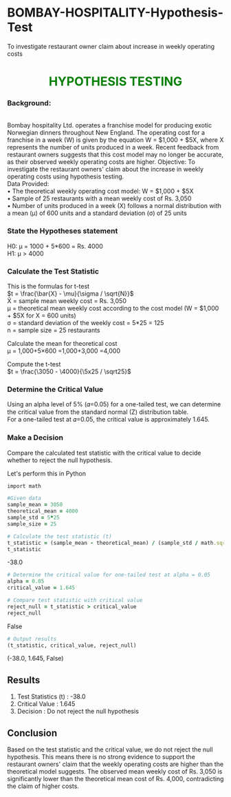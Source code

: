 # BOMBAY-HOSPITALITY-Hypothesis-Test
To investigate restaurant owner claim about increase in weekly operating costs

# <h1 align="center"><font color='green'>**HYPOTHESIS TESTING**</font></h1>

### Background:
<br/>
Bombay hospitality Ltd. operates a franchise model for producing exotic Norwegian dinners throughout New England. The operating cost for a franchise in a week (W) is given by the equation W = $1,000 + $5X, where X represents the number of units produced in a week. Recent feedback from restaurant owners suggests that this cost model may no longer be accurate, as their observed weekly operating costs are higher.
Objective:
To investigate the restaurant owners' claim about the increase in weekly operating costs using hypothesis testing.
<br/>
Data Provided:
<br/>
•	The theoretical weekly operating cost model: W = $1,000 + $5X
<br/>
•	Sample of 25 restaurants with a mean weekly cost of Rs. 3,050
<br/>
•	Number of units produced in a week (X) follows a normal distribution with a mean (μ) of 600 units and a standard deviation (σ) of 25 units

### State the Hypotheses statement

H0: μ = 1000 + 5*600 = Rs. 4000
<br/>
H1: μ > 4000

### Calculate the Test Statistic

This is the formulas for t-test
<br/>
$t = \frac{\bar{X} - \mu}{\sigma / \sqrt{N}}$
<br/>
X̄ = sample mean weekly cost = Rs. 3,050
<br/>
μ = theoretical mean weekly cost according to the cost model (W = $1,000 + $5X for X = 600 units)
<br/>
σ = standard deviation of the weekly cost = 5*25 = 125
<br/>
n = sample size = 25 restaurants

Calculate the mean for theoretical cost
<br/>
μ = 1,000+5×600
  =1,000+3,000
  =4,000

Compute the t-test
<br/>
$t = \frac{\3050 - \4000}{\5x25 / \sqrt25}$
<br/>
### Determine the Critical Value

Using an alpha level of 5% (𝛼=0.05) for a one-tailed test, we can determine the critical value from the standard normal (Z) distribution table.
<br/>
For a one-tailed test at 𝛼=0.05, the critical value is approximately 1.645.

### Make a Decision

Compare the calculated test statistic with the critical value to decide whether to reject the null hypothesis.

Let's perform this in Python

```ruby
import math

#Given data
sample_mean = 3050
theoretical_mean = 4000
sample_std = 5*25
sample_size = 25

# Calculate the test statistic (t)
t_statistic = (sample_mean - theoretical_mean) / (sample_std / math.sqrt(sample_size))
t_statistic
```

-38.0

```ruby
# Determine the critical value for one-tailed test at alpha = 0.05
alpha = 0.05
critical_value = 1.645
```

```ruby
# Compare test statistic with critical value
reject_null = t_statistic > critical_value
reject_null
```
False

```ruby
# Output results
(t_statistic, critical_value, reject_null)
```

(-38.0, 1.645, False)

## **Results**


1. Test Statistics (t) : -38.0
2. Critical Value : 1.645
3. Decision : Do not reject the null hypothesis


## **Conclusion**

Based on the test statistic and the critical value, we do not reject the null hypothesis. This means there is no strong evidence to support the restaurant owners' claim that the weekly operating costs are higher than the theoretical model suggests. The observed mean weekly cost of Rs. 3,050 is significantly lower than the theoretical mean cost of Rs. 4,000, contradicting the claim of higher costs.

